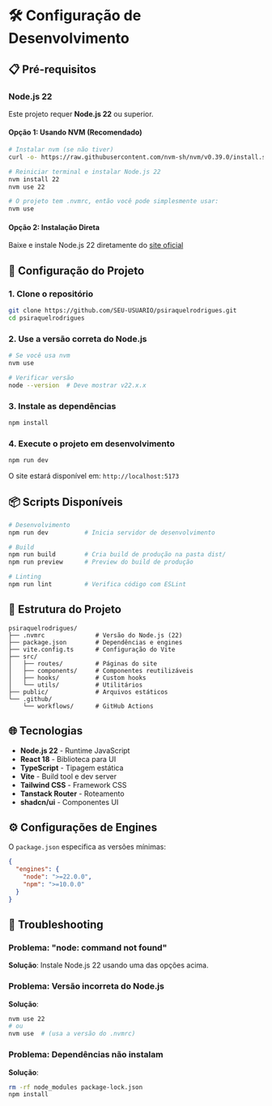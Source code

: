 # 🛠️ Configuração de Desenvolvimento

## 📋 Pré-requisitos

### Node.js 22
Este projeto requer **Node.js 22** ou superior.

#### Opção 1: Usando NVM (Recomendado)
```bash
# Instalar nvm (se não tiver)
curl -o- https://raw.githubusercontent.com/nvm-sh/nvm/v0.39.0/install.sh | bash

# Reiniciar terminal e instalar Node.js 22
nvm install 22
nvm use 22

# O projeto tem .nvmrc, então você pode simplesmente usar:
nvm use
```

#### Opção 2: Instalação Direta
Baixe e instale Node.js 22 diretamente do [site oficial](https://nodejs.org/)

## 🚀 Configuração do Projeto

### 1. Clone o repositório
```bash
git clone https://github.com/SEU-USUARIO/psiraquelrodrigues.git
cd psiraquelrodrigues
```

### 2. Use a versão correta do Node.js
```bash
# Se você usa nvm
nvm use

# Verificar versão
node --version  # Deve mostrar v22.x.x
```

### 3. Instale as dependências
```bash
npm install
```

### 4. Execute o projeto em desenvolvimento
```bash
npm run dev
```

O site estará disponível em: `http://localhost:5173`

## 📦 Scripts Disponíveis

```bash
# Desenvolvimento
npm run dev          # Inicia servidor de desenvolvimento

# Build
npm run build        # Cria build de produção na pasta dist/
npm run preview      # Preview do build de produção

# Linting
npm run lint         # Verifica código com ESLint
```

## 🔧 Estrutura do Projeto

```
psiraquelrodrigues/
├── .nvmrc              # Versão do Node.js (22)
├── package.json        # Dependências e engines
├── vite.config.ts      # Configuração do Vite
├── src/
│   ├── routes/         # Páginas do site
│   ├── components/     # Componentes reutilizáveis
│   ├── hooks/          # Custom hooks
│   └── utils/          # Utilitários
├── public/             # Arquivos estáticos
└── .github/
    └── workflows/      # GitHub Actions
```

## 🌐 Tecnologias

- **Node.js 22** - Runtime JavaScript
- **React 18** - Biblioteca para UI
- **TypeScript** - Tipagem estática
- **Vite** - Build tool e dev server
- **Tailwind CSS** - Framework CSS
- **Tanstack Router** - Roteamento
- **shadcn/ui** - Componentes UI

## ⚙️ Configurações de Engines

O `package.json` especifica as versões mínimas:
```json
{
  "engines": {
    "node": ">=22.0.0",
    "npm": ">=10.0.0"
  }
}
```

## 🐛 Troubleshooting

### Problema: "node: command not found"
**Solução**: Instale Node.js 22 usando uma das opções acima.

### Problema: Versão incorreta do Node.js
**Solução**:
```bash
nvm use 22
# ou
nvm use  # (usa a versão do .nvmrc)
```

### Problema: Dependências não instalam
**Solução**:
```bash
rm -rf node_modules package-lock.json
npm install
```
